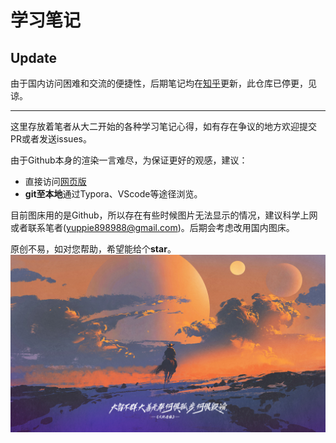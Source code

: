 # 学习笔记

## Update

由于国内访问困难和交流的便捷性，后期笔记均在[知乎](https://www.zhihu.com/people/YangYuxue/columns)更新，此仓库已停更，见谅。

---

这里存放着笔者从大二开始的各种学习笔记心得，如有存在争议的地方欢迎提交PR或者发送issues。

由于Github本身的渲染一言难尽，为保证更好的观感，建议：

- 直接访问[网页版](https://www.yuque.com/yuppie898988/qqgcp2)
- **git至本地**通过Typora、VScode等途径浏览。

目前图床用的是Github，所以存在有些时候图片无法显示的情况，建议科学上网或者联系笔者(yuppie898988@gmail.com)。后期会考虑改用国内图床。

原创不易，如对您帮助，希望能给个**star**。
![title](https://raw.githubusercontent.com/Yuppie898988/LearningNotes-images/main/images/8469969.jpg)
